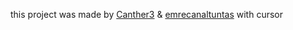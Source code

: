 this project was made by [Canther3](https://github.com/Canther3) & [emrecanaltuntas](https://github.com/emrecanaltuntas) with cursor


